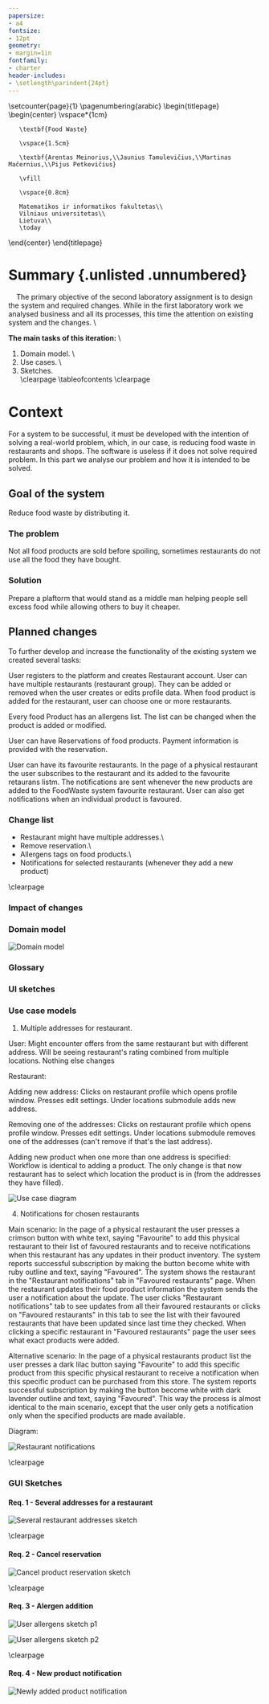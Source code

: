 ```yaml
---
papersize:
- a4
fontsize:
- 12pt
geometry:
- margin=1in
fontfamily:
- charter
header-includes:
- \setlength\parindent{24pt}
---
```


\setcounter{page}{1}
\pagenumbering{arabic}
\begin{titlepage}
   \begin{center}
       \vspace*{1cm}

       \textbf{Food Waste}

       \vspace{1.5cm}

       \textbf{Arentas Meinorius,\\Jaunius Tamulevičius,\\Martinas Mačernius,\\Pijus Petkevičius}

       \vfill

       \vspace{0.8cm}

       Matematikos ir informatikos fakultetas\\
       Vilniaus universitetas\\
       Lietuva\\
       \today

   \end{center}
\end{titlepage}

# Summary {.unlisted .unnumbered}
&nbsp;&nbsp;&nbsp;&nbsp;The primary objective of the second laboratory assignment is to design the system and required changes. While in the first laboratory work we analysed business and all its processes, this time the attention on existing system and the changes. \

**The main tasks of this iteration:** \
   1. Domain model. \
   2. Use cases. \
   3. Sketches. \
\clearpage
\tableofcontents
\clearpage

# Context
For a system to be successful, it must be developed with the intention of solving a real-world problem, which, in our case, is reducing food waste in restaurants and shops. The software is useless if it does not solve required problem. In this part we analyse our problem and how it is intended to be solved. 

## Goal of the system
Reduce food waste by distributing it.

### The problem
Not all food products are sold before spoiling, sometimes restaurants do not use all the food they have bought.

### Solution
Prepare a plaftorm that would stand as a middle man helping people sell excess food while  allowing others to buy it cheaper.

## Planned changes
To further develop and increase the functionality of the existing system we created several tasks:

User registers to the platform and creates Restaurant account. User can have multiple restaurants (restaurant group). They can be added or removed when the user creates or edits profile data. When food product is added for the restaurant, user can choose one or more restaurants.

Every food Product has an allergens list. The list can be changed when the product is added or modified.

User can have Reservations of food products. Payment information is provided with the reservation.

User can have its favourite restaurants. In the page of a physical restaurant the user subscribes to the restaurant and its added to the favourite retaurans listm. The notifications are sent whenever the new products are added to the FoodWaste system favourite restaurant. User can also get notifications when an individual product is favoured.

### Change list
 + Restaurant might have multiple addresses.\
 + Remove reservation.\
 + Allergens tags on food products.\
 + Notifications for selected restaurants (whenever they add a new product)

\clearpage
### Impact of changes

### Domain model

![Domain model](Assets/lab3/DomainModel.png "Domain model")

### Glossary

### UI sketches

### Use case models

1. Multiple addresses for restaurant.

User: Might encounter offers from the same restaurant but with different address. Will be seeing restaurant's rating combined from multiple locations. Nothing else changes

Restaurant: 

Adding new address:
Clicks on restaurant profile which opens profile window. Presses edit settings. Under locations submodule adds new address.

Removing one of the addresses:
Clicks on restaurant profile which opens profile window. Presses edit settings. Under locations submodule removes one of the addresses (can't remove if that's the last address).

Adding new product when one more than one address is specified:
Workflow is identical to adding a product. The only change is that now restaurant has to select which location the product is in (from the addresses they have filled).

![Use case diagram](Assets/lab3/newAddressUseCase.png "Use case diagram")

4. Notifications for chosen restaurants

Main scenario: In the page of a physical restaurant the user presses a crimson button with white text, saying "Favourite" to add this physical restaurant to their list of favoured restaurants and to receive notifications when this restaurant has any updates in their product inventory. The system reports successful subscription by making the button become white with ruby outline and text, saying "Favoured". The system shows the restaurant in the "Restaurant notifications" tab in "Favoured restaurants" page. When the restaurant updates their food product information the system sends the user a notification about the update. The user clicks "Restaurant notifications" tab to see updates from all their favoured restaurants or clicks on "Favoured restaurants" in this tab to see the list with their favoured restaurants that have been updated since last time they checked. When clicking a specific restaurant in "Favoured restaurants" page the user sees what exact products were added.

Alternative scenario: In the page of a physical restaurants product list the user presses a dark lilac button saying "Favourite" to add this specific product from this specific physical restaurant to receive a notification when this specific product can be purchased from this store. The system reports successful subscription by making the button become white with dark lavender outline and text, saying "Favoured". This way the process is almost identical to the main scenario, except that the user only gets a notification only when the specified products are made available.

Diagram:

![Restaurant notifications](Assets/UseCase4.png "Restaurant notifications")


\clearpage

### GUI Sketches

#### Req. 1 - Several addresses for a restaurant

![Several restaurant addresses sketch](Assets/lab3/rest_addr.jpg)

\clearpage

#### Req. 2 - Cancel reservation

![Cancel product reservation sketch](Assets/lab3/cancel_reserve.jpg)

\clearpage

#### Req. 3 - Alergen addition 

![User allergens sketch p1](Assets/lab3/allergens_1.jpg)

![User allergens sketch p2](Assets/lab3/allergens_2.jpg)

\clearpage

#### Req. 4 - New product notification

![Newly added product notification](Assets/lab3/notifications.jpg)